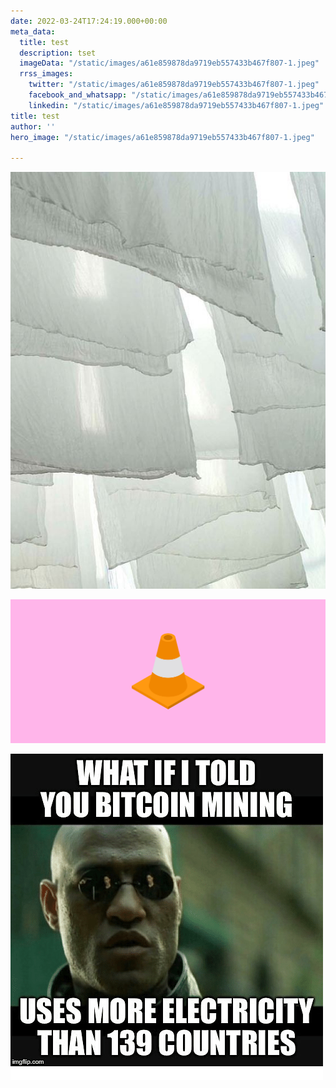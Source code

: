 ```yaml
---
date: 2022-03-24T17:24:19.000+00:00
meta_data:
  title: test
  description: tset
  imageData: "/static/images/a61e859878da9719eb557433b467f807-1.jpeg"
  rrss_images:
    twitter: "/static/images/a61e859878da9719eb557433b467f807-1.jpeg"
    facebook_and_whatsapp: "/static/images/a61e859878da9719eb557433b467f807-1.jpeg"
    linkedin: "/static/images/a61e859878da9719eb557433b467f807-1.jpeg"
title: test
author: ''
hero_image: "/static/images/a61e859878da9719eb557433b467f807-1.jpeg"

---
```

![](/static/images/a61e859878da9719eb557433b467f807-1.jpeg)

![](/static/images/nuitsonores.png)

![](/static/images/5_20.png)
